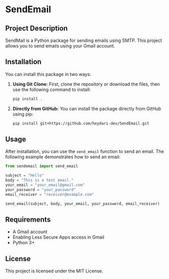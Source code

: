 # SendEmail

## Project Description
SendMail is a Python package for sending emails using SMTP. This project allows you to send emails using your Gmail account.

## Installation
You can install this package in two ways:

1. **Using Git Clone:**
   First, clone the repository or download the files, then use the following command to install:

   ```sh
   pip install .
   ```

2. **Directly from GitHub:**
   You can install the package directly from GitHub using pip:

   ```sh
   pip install git+https://github.com/heydari-dev/SendEmail.git
   ```

## Usage
After installation, you can use the `send_email` function to send an email. The following example demonstrates how to send an email:

```python
from sendemail import send_email

subject = "Hello"
body = "This is a test email."
your_email = "your_email@gmail.com"
your_password = "your_password"
email_receiver = "receiver@example.com"

send_email(subject, body, your_email, your_password, email_receiver)
```

## Requirements
- A Gmail account
- Enabling Less Secure Apps access in Gmail
- Python 3+

## License
This project is licensed under the MIT License.

